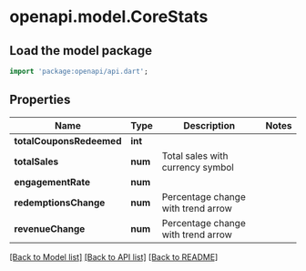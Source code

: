 # openapi.model.CoreStats

## Load the model package
```dart
import 'package:openapi/api.dart';
```

## Properties
Name | Type | Description | Notes
------------ | ------------- | ------------- | -------------
**totalCouponsRedeemed** | **int** |  | 
**totalSales** | **num** | Total sales with currency symbol | 
**engagementRate** | **num** |  | 
**redemptionsChange** | **num** | Percentage change with trend arrow | 
**revenueChange** | **num** | Percentage change with trend arrow | 

[[Back to Model list]](../README.md#documentation-for-models) [[Back to API list]](../README.md#documentation-for-api-endpoints) [[Back to README]](../README.md)



